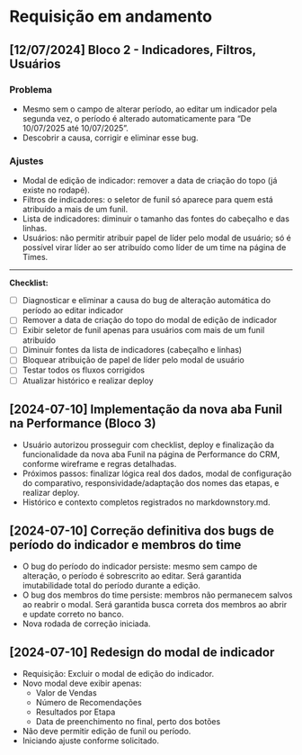 # Requisição em andamento

## [12/07/2024] Bloco 2 - Indicadores, Filtros, Usuários

### Problema
- Mesmo sem o campo de alterar período, ao editar um indicador pela segunda vez, o período é alterado automaticamente para “De 10/07/2025 até 10/07/2025”.
- Descobrir a causa, corrigir e eliminar esse bug.

### Ajustes
- Modal de edição de indicador: remover a data de criação do topo (já existe no rodapé).
- Filtros de indicadores: o seletor de funil só aparece para quem está atribuído a mais de um funil.
- Lista de indicadores: diminuir o tamanho das fontes do cabeçalho e das linhas.
- Usuários: não permitir atribuir papel de líder pelo modal de usuário; só é possível virar líder ao ser atribuído como líder de um time na página de Times.

---

**Checklist:**
- [ ] Diagnosticar e eliminar a causa do bug de alteração automática do período ao editar indicador
- [ ] Remover a data de criação do topo do modal de edição de indicador
- [ ] Exibir seletor de funil apenas para usuários com mais de um funil atribuído
- [ ] Diminuir fontes da lista de indicadores (cabeçalho e linhas)
- [ ] Bloquear atribuição de papel de líder pelo modal de usuário
- [ ] Testar todos os fluxos corrigidos
- [ ] Atualizar histórico e realizar deploy 

## [2024-07-10] Implementação da nova aba Funil na Performance (Bloco 3)

- Usuário autorizou prosseguir com checklist, deploy e finalização da funcionalidade da nova aba Funil na página de Performance do CRM, conforme wireframe e regras detalhadas.
- Próximos passos: finalizar lógica real dos dados, modal de configuração do comparativo, responsividade/adaptação dos nomes das etapas, e realizar deploy.
- Histórico e contexto completos registrados no markdownstory.md. 

## [2024-07-10] Correção definitiva dos bugs de período do indicador e membros do time

- O bug do período do indicador persiste: mesmo sem campo de alteração, o período é sobrescrito ao editar. Será garantida imutabilidade total do período durante a edição.
- O bug dos membros do time persiste: membros não permanecem salvos ao reabrir o modal. Será garantida busca correta dos membros ao abrir e update correto no banco.
- Nova rodada de correção iniciada. 

## [2024-07-10] Redesign do modal de indicador

- Requisição: Excluir o modal de edição do indicador.
- Novo modal deve exibir apenas:
  - Valor de Vendas
  - Número de Recomendações
  - Resultados por Etapa
  - Data de preenchimento no final, perto dos botões
- Não deve permitir edição de funil ou período.
- Iniciando ajuste conforme solicitado. 